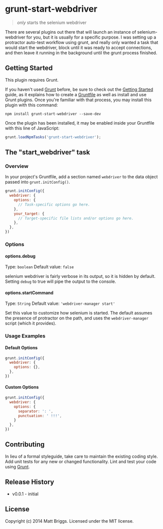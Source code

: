 # grunt-start-webdriver

> _only_ starts the selenium webdriver

There are several plugins out there that will launch an instance of selenium-webdriver for you, but it is usually for a
specific purpose. I was setting up a protractor auto-test workflow using grunt, and really only wanted a task that would
start the webdriver, block until it was ready to accept connections, and then leave it running in the background until
the grunt process finished.

## Getting Started
This plugin requires Grunt.

If you haven't used [Grunt](http://gruntjs.com/) before, be sure to check out the [Getting Started](http://gruntjs.com/getting-started) guide, as it explains how to create a [Gruntfile](http://gruntjs.com/sample-gruntfile) as well as install and use Grunt plugins. Once you're familiar with that process, you may install this plugin with this command:

```shell
npm install grunt-start-webdriver --save-dev
```

Once the plugin has been installed, it may be enabled inside your Gruntfile with this line of JavaScript:

```js
grunt.loadNpmTasks('grunt-start-webdriver');
```

## The "start_webdriver" task

### Overview
In your project's Gruntfile, add a section named `webdriver` to the data object passed into `grunt.initConfig()`.

```js
grunt.initConfig({
  webdriver: {
    options: {
      // Task-specific options go here.
    },
    your_target: {
      // Target-specific file lists and/or options go here.
    },
  },
})
```

### Options

#### options.debug
Type: `boolean`
Default value: `false`

selenium webdriver is fairly verbose in its output, so it is hidden by default. Setting `debug` to true will pipe the
output to the console.

#### options.startCommand
Type: `String`
Default value: `'webdriver-manager start'`

Set this value to customize how selenium is started. The default assumes the presence of protractor on the path, and uses
the `webdriver-manager` script (which it provides).

### Usage Examples

#### Default Options

```js
grunt.initConfig({
  webdriver: {
    options: {},
  },
})
```

#### Custom Options

```js
grunt.initConfig({
  webdriver: {
    options: {
      separator: ': ',
      punctuation: ' !!!',
    }
  },
})
```

## Contributing
In lieu of a formal styleguide, take care to maintain the existing coding style. Add unit tests for any new or changed functionality. Lint and test your code using [Grunt](http://gruntjs.com/).

## Release History
- v0.0.1 - initial

## License
Copyright (c) 2014 Matt Briggs. Licensed under the MIT license.
